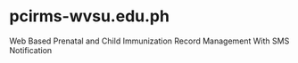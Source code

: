# pcirms-wvsu.edu.ph
 Web Based Prenatal and Child Immunization Record Management With SMS Notification
